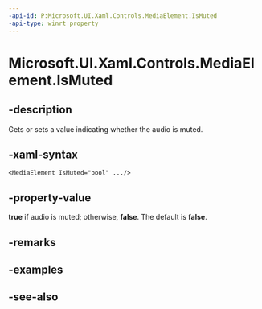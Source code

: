 ```yaml
---
-api-id: P:Microsoft.UI.Xaml.Controls.MediaElement.IsMuted
-api-type: winrt property
---
```


<!-- Property syntax
public bool IsMuted { get;  set; }
-->

# Microsoft.UI.Xaml.Controls.MediaElement.IsMuted

## -description
Gets or sets a value indicating whether the audio is muted.

## -xaml-syntax
```xaml
<MediaElement IsMuted="bool" .../>
```


## -property-value
**true** if audio is muted; otherwise, **false**. The default is **false**.

## -remarks

## -examples

## -see-also
